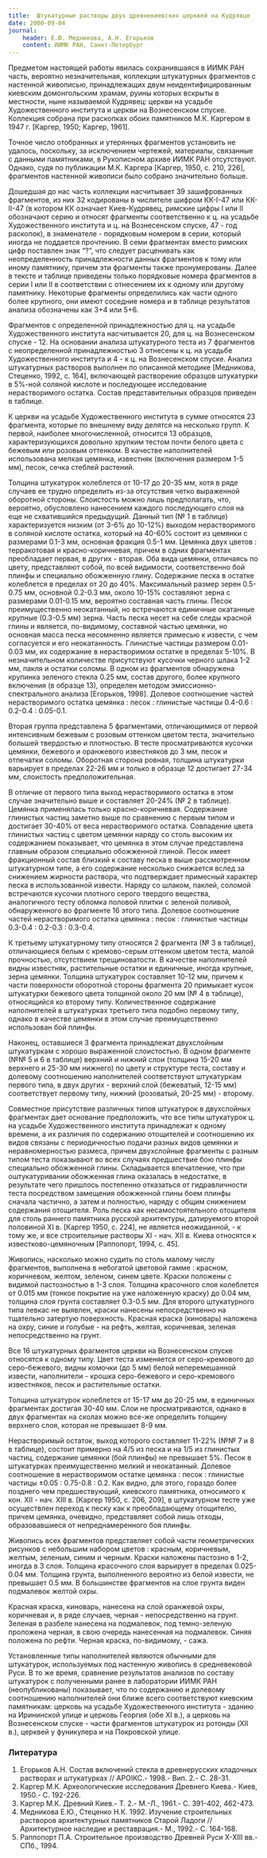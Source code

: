 ```yaml
---
title: 	Штукатурные растворы двух древнекиевских церквей на Кудрявце
date: 2000-09-04
journal: 
    header: Е.Ю. Медникова, А.Н. Егорьков
    content: ИИМК РАН, Санкт-Петербург
---
```


Предметом настоящей работы явилась сохранившаяся в ИИМК РАН часть, вероятно незначительная, коллекции штукатурных фрагментов с настенной живописью, принадлежащих двум неидентифицированным киевским домонгольским храмам, руины которых вскрыты в местности, ныне называемой Кудрявец: церкви на усадьбе Художественного института и церкви на Вознесенском спуске. Коллекция собрана при раскопках обоих памятников М.К. Каргером в 1947 г. [Каргер, 1950; Каргер, 1961]. 

Точное число отобранных и утерянных фрагментов установить не удалось, поскольку, за исключением чертежей, материалы, связанные с данными памятниками, в Рукописном архиве ИИМК РАН отсутствуют. Однако, судя по публикации М.К. Каргера [Каргер, 1950, с. 210, 226], фрагментов настенной живописи было собрано значительно больше.

Дошедшая до нас часть коллекции насчитывает 39 зашифрованных фрагментов, из них 32 кодированы в числителе шифром КК-I-47 или КК-II-47 (в котором КК означает Киев-Кудрявец, римские цифры I или II обозначают серию и относят фрагменты соответственно к ц. на усадьбе Художественного института и ц. на Вознесенском спуске, 47 - год раскопок), в знаменателе - порядковым номером в серии, который иногда не поддается прочтению. В семи фрагментах вместо римских цифр поставлен знак “?”, что следует расценивать как неопределенность принадлежности данных фрагментов к тому или иному памятнику, причем эти фрагменты также пронумерованы. Далее в тексте и таблице приведены только порядковые номера фрагментов в серии I или II в соответствии с отнесением их к одному или другому памятнику. Некоторые фрагменты определились как части одного более крупного, они имеют cоседние номера и в таблице результатов анализа обозначены как 3+4 или 5+6.

Фрагментов с определенной принадлежностью для ц. на усадьбе Художественного института насчитывается 20, для ц. на Вознесенском спуске - 12. На основании анализа штукатурного теста из 7 фрагментов с неопределенной принадлежностью 3 отнесены к ц. на усадьбе Художественного института и 4 - к ц. на Вознесенском спуске. Анализ штукатурных растворов выполнен по описанной методике [Медникова, Стеценко, 1992, с. 164], включающей растворение образцов штукатурки в 5%-ной соляной кислоте и последующее исследование нерастворимого остатка. Состав представительных образцов приведен в таблице.

К церкви на усадьбе Художественного института в сумме относятся 23 фрагмента, которые по внешнему виду делятся на несколько групп. К первой, наиболее многочисленной, относится 13 образцов, характеризующихся довольно хрупким тестом почти белого цвета с бежевым или розовым оттенком. В качестве наполнителей использована мелкая цемянка, известняк (включения размером 1-5 мм), песок, сечка стеблей растений.

Толщина штукатурок колеблется от 10-17 до 20-35 мм, хотя в ряде случаев ее трудно определить из-за отсутствия четко выраженной оборотной стороны. Слоистость можно лишь предполагать, что, вероятно, обусловлено нанесением каждого последующего слоя на еще не схватившийся предыдущий. Данный тип (№ 1 в таблице) характеризуется низким (от 3-6% до 10-12%) выходом нерастворимого в соляной кислоте остатка, который на 40-60% состоит из цемянки с размерами 0.1-3 мм, основная фракция 0.5-1 мм. Цемянка двух цветов : терракотовая и красно-коричневая, причем в одних фрагментах преобладает первая, в других - вторая. Оба вида цемянки, отличаясь по цвету, представляют собой, по всей видимости, соответственно бой плинфы и специально обожженную глину. Содержание песка в остатке колеблется в пределах от 20 до 40%. Максимальный размер зерен 0.5-0.75 мм, основной 0.2-0.3 мм, около 10-15% составляют зерна с размерами 0.01-0.15 мм, вероятно составная часть глины. Песок преимущественно неокатанный, но встречаются единичные окатанные крупные (0.3-0.5 мм) зерна. Часть песка несет на себе следы красной глины и является, по-видимому, составной частью цемянки, но основная масса песка несомненно является примесью к извести, с чем согласуется и его неокатанность. Глинистые частицы размером 0.01-0.03 мм, их содержание в нерастворимом остатке в пределах 5-10%. В незначительном количестве присутствуют кусочки черного шлака 1-2 мм, пакля и остатки соломы. В одном из фрагментов обнаружена крупинка зеленого стекла 0.25 мм, состав другого, более крупного включения (в образце 13), определен методом эмиссионно-спектрального анализа [Егорьков, 1998]. Долевое соотношение частей нерастворимого остатка цемянка : песок : глинистые частицы 0.4-0.6 : 0.2-0.4 : 0.05-0.1.

Вторая группа представлена 5 фрагментами, отличающимися от первой интенсивным бежевым с розовым оттенком цветом теста, значительно большей твердостью и плотностью. В тесте просматриваются кусочки цемянки, бежевого и оранжевого известняков до 3 мм, песок и отпечатки соломы. Оборотная сторона ровная, толщина штукатурки варьирует в пределах 22-26 мм и только в образце 12 достигает 27-34 мм, слоистость предположительная.

В отличие от первого типа выход нерастворимого остатка в этом случае значительно выше и составляет 20-24% (№ 2 в таблице). Цемянка применялась только красно-коричневая. Содержание глинистых частиц заметно выше по сравнению с первым типом и достигает 30-40% от веса нерастворимого остатка. Совпадение цвета глинистых частиц с цветом цемянки наряду со столь высоким их содержанием показывает, что цемянка в этом случае представлена главным образом специально обожженной глиной. Песок имеет фракционный состав близкий к составу песка в выше рассмотренном штукатурном типе, а его содержание несколько снижается вслед за снижением жирности раствора, что подтверждает примесный характер песка в использованной извести. Наряду со шлаком, паклей, соломой встречаются кусочки плотного серого твердого вещества, аналогичного тесту обломка половой плитки с зеленой поливой, обнаруженного во фрагменте 16 этого типа. Долевое соотношение частей нерастворимого остатка цемянка : песок : глинистые частицы 0.3-0.4 : 0.2-0.3 : 0.3-0.4.

К третьему штукатурному типу относятся 2 фрагмента (№ 3 в таблице), отличающиеся белым с кремово-серым оттенком цветом теста, малой прочностью, отсутствием трещиноватости. В качестве наполнителей видны известняк, растительные остатки и единичные, иногда крупные, зерна цемянки. Толщина штукатурок составляет 10-12 мм, причем к части поверхности оборотной стороны фрагмента 20 примыкает кусок штукатурки бежевого цвета толщиной около 20 мм (№ 4 в таблице), относящийся ко второму типу. Количественное содержание наполнителей в штукатурках третьего типа подобно первому типу, однако в качестве цемянки в этом случае преимущественно использован бой плинфы.

Наконец, оставшиеся 3 фрагмента принадлежат двухслойным штукатуркам с хорошо выраженной слоистостью. В одном фрагменте (№№ 5 и 6 в таблице) верхний и нижний слои (толщина 15-20 мм верхнего и 25-30 мм нижнего) по цвету и структуре теста, составу и долевому соотношению наполнителей соответствуют штукатуркам первого типа, в двух других - верхний слой (бежеватый, 12-15 мм) соответствует первому типу, нижний (розоватый, 20-25 мм) - второму.

Совместное присутствие различных типов штукатурок в двухслойных фрагментах дает основание предположить, что все типы штукатурок ц. на усадьбе Художественного института принадлежат к одному времени, а их различия по содержанию отощителей и соотношению их видов связаны с периодичностью подачи разных видов цемянки и неравномерностью размеса, причем двухслойные фрагменты с разным типом теста показывают во всех случаях предшествие бою плинфы специально обожженной глины. Складывается впечатление, что при оштукатуривании обожженная глина оказалась в недостатке, в результате чего пришлось постепенно отказаться от гидравличности теста посредством замещения обожженной глины боем плинфы сначала частично, а затем и полностью, наряду с общим снижением содержания отощителя. Роль песка как несамостоятельного отощителя для столь раннего памятника русской архитектуры, датируемого второй половиной XI в. [Каргер 1950, с. 224], не является неожиданной, - к тому же, и все строительные растворы XI - нач. XII в. Киева относятся к известково-цемяночным [Раппопорт, 1994, с. 45].

Живопись, насколько можно судить по столь малому числу фрагментов, выполнена в небогатой цветовой гамме : красном, коричневом, желтом, зеленом, синем цвете. Краски положены с видимой пастозностью в 1-3 слоя. Толщина красочного слоя колеблется от 0.015 мм (тонкое покрытие на уже наложенную краску) до 0.04 мм, толщина слоя грунта составляет 0.3-0.5 мм. Для второго штукатурного типа левкас не выявлен, краски нанесены непосредственно на тщательно затертую поверхность. Красная краска (киноварь) наложена на охру, синие и голубые - на рефть, желтая, коричневая, зеленая непосредственно на грунт.

Все 16 штукатурных фрагментов церкви на Вознесенском спуске относятся к одному типу. Цвет теста изменяется от серо-кремового до серо-бежевого, видны комочки (до 5 мм) белой неперемешанной извести, наполнители - крошка серо-бежевого и серо-кремового известняков, песок и растительные остатки.

Толщина штукатурок колеблется от 15-17 мм до 20-25 мм, в единичных фрагментах достигая 30-40 мм. Слои не просматриваются, однако в двух фрагментах на сколах можно все-же определить толщину верхнего слоя, которая не превышает 8-9 мм.

Нерастворимый остаток, выход которого составляет 11-22% (№№ 7 и 8 в таблице), состоит примерно на 4/5 из песка и на 1/5 из глинистых частиц, содержание цемянки (бой плинфы) не превышает 5%. Песок в штукатурках преимущественно мелкий и неокатанный. Долевое соотношение в нерастворимом остатке цемянка : песок : глинистые частицы ±0.05 : 0.75-0.8 : 0.2. Как видно, для этого, гораздо более позднего чем предшествующий, киевского памятника, относимого к кон. XII - нач. XIII в. [Каргер 1950, с. 206, 209], в штукатурном тесте уже осуществлен переход к песку как к преобладающему отощителю, причем цемянка, очевидно, представляет собой лишь отходы, образовавшиеся от непреднамеренного боя плинфы.

Живопись всех фрагментов представляет собой части геометрических рисунков с небольшим набором цветов : красным, коричневым, желтым, зеленым, синим и черным. Краски наложены пастозно в 1-2, иногда в 3 слоя. Толщина красочного слоя варьирует в пределах 0.025-0.04 мм. Толщина грунта, выполненного вероятно из белой извести, не превышает 0.5 мм. В большинстве фрагментов на слое грунта виден подмалевок желтой охры.

Красная краска, киноварь, нанесена на слой оранжевой охры, коричневая и, в ряде случаев, черная - непосредственно на грунт. Зеленая в разбеле нанесена на подмалевок, под темно-зеленую проложена черная, в свою очередь нанесенная на подмалевок. Синяя положена по рефти. Черная краска, по-видимому, - сажа.

Установленные типы наполнителей являются обычными для штукатурок, используемых под настенную живопись в средневековой Руси. В то же время, сравнение результатов анализов по составу штукатурок с полученными ранее в лаборатории ИИМК РАН (неопубликованы) показывает, что по содержанию и долевому соотношению наполнителей они ближе всего соответствуют киевским памятникам: церковь на усадьбе Художественного института - зданию на Ирининской улице и церковь Георгия (обе XI в.), а церковь на Вознесенском спуске - части фрагментов штукатурок из ротонды (XII в.), церквей у фуникулера и на Покровской улице.

### Литература
1. Егорьков А.Н. Состав включений стекла в древнерусских кладочных растворах и штукатурках // АРОІКС.- 1998.- Вип. 2.- С. 28-31.
1. Каргер М.К. Археологические исследования Древнего Киева.- Киев, 1950.- С. 192-226.
1. Каргер М.К. Древний Киев.- Т. 2.- М.-Л., 1961.- С. 391-402, 462-473.
1. Медникова Е.Ю., Стеценко Н.К. 1992. Изучение строительных растворов архитектурных памятников Старой Ладоги // Архитектурное наследие и реставрация.- М., 1992.- С. 164-168.
1. Раппопорт П.А. Строительное производство Древней Руси X-XIII вв.- СПб., 1994.
